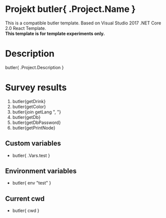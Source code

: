 # Projekt butler{ .Project.Name }

This is a compatible butler template. Based on Visual Studio 2017 .NET Core 2.0 React Template.<br>
**This template is for template experiments only.**

# Description

butler{ .Project.Description }

# Survey results

1. butler{getDrink}
2. butler{getColor}
3. butler{join getLang ", "}
4. butler{getDb}
5. butler{getDbPassword}
6. butler{getPrintNode}

## Custom variables

- butler{ .Vars.test }

## Environment variables

- butler{ env "test" }

## Current cwd

- butler{ cwd }
